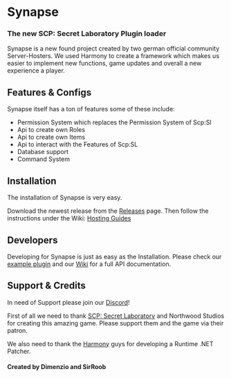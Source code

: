 # **Synapse**
### **The new SCP: Secret Laboratory Plugin loader**
Synapse is a new found project created by two german official community Server-Hosters. We used Harmony to create a framework which makes us easier to implement new functions, game updates and overall a new experience a player.

## **Features & Configs**

Synapse itself has a ton of features some of these include:
* Permission System which replaces the Permission System of Scp:Sl
* Api to create own Roles 
* Api to create own Items
* Api to interact with the Features of Scp:SL
* Database support
* Command System

## **Installation**
The installation of Synapse is very easy.

Download the newest release from the [Releases](https://github.com/SynapseSL/Synapse/releases) page.
Then follow the instructions under the Wiki: [Hosting Guides](https://github.com/SynapseSL/Synapse/wiki#hosting-guides)

## **Developers**

Developing for Synapse is just as easy as the Installation.
Please check our [example plugin](https://github.com/GrafDimenzio/Example-Plugin) and our [Wiki](https://github.com/SynapseSl/Synapse/wiki#developer-guides) for a full API documentation.

## **Support & Credits**
In need of Support please join our [Discord](https://discord.gg/wSBHXwy)!

First of all we need to thank [SCP: Secret Laboratory](https://scpslgame.com) and Northwood Studios for creating this amazing game. Please support them and the game via their patron.

We also need to thank the [Harmony](https://github.com/pardeike/Harmony) guys for developing a Runtime .NET Patcher.

#### **Created by Dimenzio and SirRoob**
